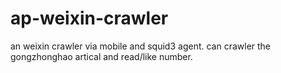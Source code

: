 # ap-weixin-crawler
an weixin crawler via mobile and squid3 agent.
can crawler the gongzhonghao artical and read/like number. 
